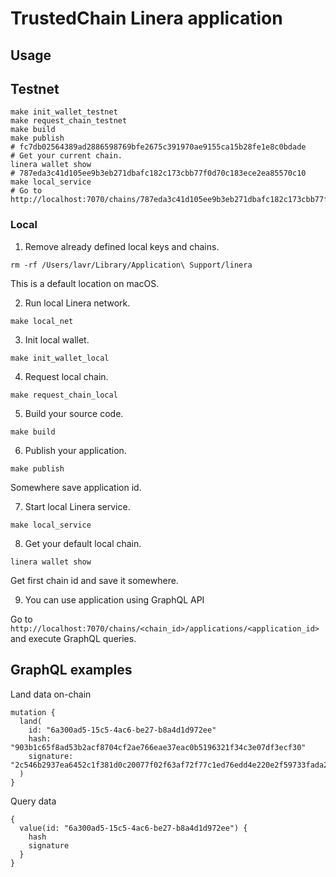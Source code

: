 # TrustedChain Linera application

## Usage

## Testnet

```shell
make init_wallet_testnet
make request_chain_testnet
make build
make publish
# fc7db02564389ad2886598769bfe2675c391970ae9155ca15b28fe1e8c0bdade
# Get your current chain.
linera wallet show
# 787eda3c41d105ee9b3eb271dbafc182c173cbb77f0d70c183ece2ea85570c10
make local_service
# Go to http://localhost:7070/chains/787eda3c41d105ee9b3eb271dbafc182c173cbb77f0d70c183ece2ea85570c10/applications/fc7db02564389ad2886598769bfe2675c391970ae9155ca15b28fe1e8c0bdade
```

### Local

1. Remove already defined local keys and chains.

```shell
rm -rf /Users/lavr/Library/Application\ Support/linera
```

This is a default location on macOS.


2. Run local Linera network.

```shell
make local_net
```

3. Init local wallet.

```shell
make init_wallet_local
```

4. Request local chain.

```shell
make request_chain_local
```

5. Build your source code.

```shell
make build
```

6. Publish your application.

```shell
make publish
```

Somewhere save application id.

7. Start local Linera service.

```shell
make local_service
```

8. Get your default local chain.

```shell
linera wallet show
```

Get first chain id and save it somewhere.

9. You can use application using GraphQL API

Go to `http://localhost:7070/chains/<chain_id>/applications/<application_id>` and execute GraphQL queries.

## GraphQL examples

Land data on-chain

```text
mutation {
  land(
    id: "6a300ad5-15c5-4ac6-be27-b8a4d1d972ee"
    hash: "903b1c65f8ad53b2acf8704cf2ae766eae37eac0b5196321f34c3e07df3ecf30"
    signature: "2c546b2937ea6452c1f381d0c20077f02f63af72f77c1ed76edd4e220e2f59733fada263eab046c55d89a1ca8a6e3504d65eb4d6f40205c3cc7ac2c4603ffb04"
  )
}
```

Query data

```text
{
  value(id: "6a300ad5-15c5-4ac6-be27-b8a4d1d972ee") {
    hash
    signature
  }
}
```
